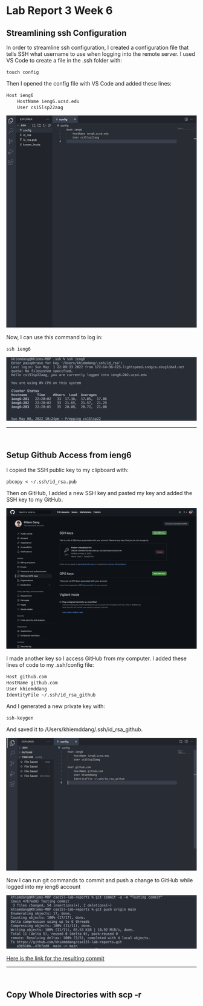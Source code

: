 # Lab Report 3 Week 6

## Streamlining ssh Configuration

In order to streamline ssh configuration, I created a configuration file that tells SSH what username to use when logging into the remote server. I used VS Code to create a file in the .ssh folder with:

    touch config

Then I opened the config file with VS Code and added these lines:

    Host ieng6
        HostName ieng6.ucsd.edu
        User cs15lsp22aag

![config](config.png)

Now, I can use this command to log in:

    ssh ieng6

![ssh-ieng6](sshieng6.png)

---
<br>

## Setup Github Access from ieng6

I copied the SSH public key to my clipboard with:

    pbcopy < ~/.ssh/id_rsa.pub

Then on GitHub, I added a new SSH key and pasted my key and added the SSH key to my GitHub.

![ssh-key](ssh-key.png)

I made another key so I access GitHub from my computer. I added these lines of code to my .ssh/config file:

    Host github.com
    HostName github.com
    User khiemddang
    IdentityFile ~/.ssh/id_rsa_github

And I generated a new private key with:

    ssh-keygen

And saved it to /Users/khiemddang/.ssh/id_rsa_github.

![private-key](private-key.png)

Now I can run git commands to commit and push a change to GitHub while logged into my ieng6 account

![git-commands](git-commands.png)

[Here is the link for the resulting commit](https://github.com/khiemddang/cse15l-lab-reports/commit/47b7ed808c386e0e5b885ec331bfb505443a6ee8)

---
<br>

## Copy Whole Directories with scp -r




